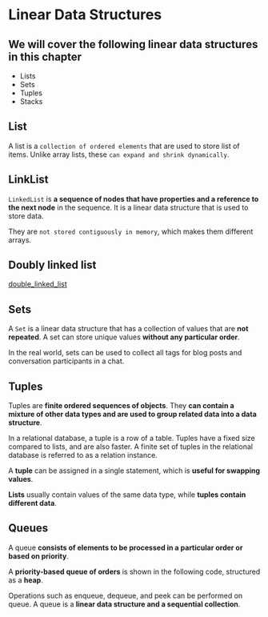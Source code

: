 # Linear Data Structures

## We will cover the following linear data structures in this chapter

- Lists
- Sets
- Tuples
- Stacks

## List

A list is a `collection of ordered elements` that are used to store list of items. Unlike array lists, these `can expand and shrink dynamically`.

## LinkList

`LinkedList` is **a sequence of nodes that have properties and a reference to the next node** in the sequence. It is a linear data structure that is used to store data.

They are `not stored contiguously in memory`, which makes them different arrays.

## Doubly linked list

[double_linked_list](https://pkg.go.dev/container/list)

## Sets

A `Set` is a linear data structure that has a collection of values that are **not repeated**. A set can store unique values **without any particular order**.

In the real world, sets can be used to collect all tags for blog posts and conversation participants in a chat.

## Tuples

Tuples are **finite ordered sequences of objects**. They **can contain a mixture of other data types and are used to group related data into a data structure**.

In a relational database, a tuple is a row of a table. Tuples have a fixed size compared to lists, and are also faster. A finite set of tuples in the relational database is referred to as a relation instance.

A **tuple** can be assigned in a single statement, which is **useful for swapping values**.

**Lists** usually contain values of the same data type, while **tuples contain different data**.

## Queues

A queue **consists of elements to be processed in a particular order or based on priority**.

A **priority-based queue of orders** is shown in the following code, structured as a **heap**.

Operations such as enqueue, dequeue, and peek can be performed on queue. A queue is a **linear data structure and a sequential collection**.
